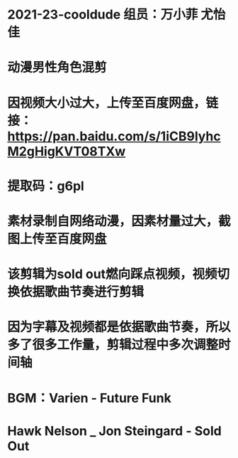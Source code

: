 # 2021-23-cooldude 组员：万小菲 尤怡佳
# 动漫男性角色混剪
# 因视频大小过大，上传至百度网盘，链接：https://pan.baidu.com/s/1iCB9lyhcM2gHigKVT08TXw 
# 提取码：g6pl 
# 素材录制自网络动漫，因素材量过大，截图上传至百度网盘
# 该剪辑为sold out燃向踩点视频，视频切换依据歌曲节奏进行剪辑
# 因为字幕及视频都是依据歌曲节奏，所以多了很多工作量，剪辑过程中多次调整时间轴
# BGM：Varien - Future Funk
#      Hawk Nelson _ Jon Steingard - Sold Out
